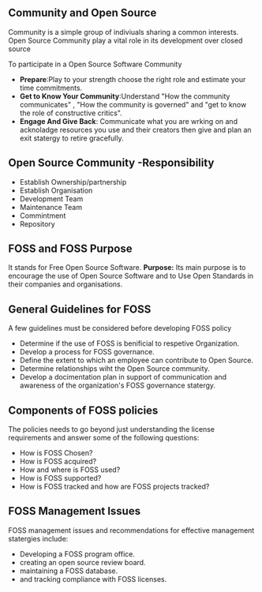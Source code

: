 ## Community and Open Source

Community is a simple group of indiviuals sharing a common interests.
Open Source Community play a vital role in its development over closed source

To participate in a Open Source Software Community
- **Prepare**:Play to your strength choose the right role and estimate your time commitments.
- **Get to Know Your Community**:Understand "How the community communicates" , "How the community is governed" and "get to know the role of constructive critics".
- **Engage And Give Back**: Communicate what you are wrking on and acknoladge resources you use and their creators then give and plan an exit statergy to retire gracefully.

## Open Source Community -Responsibility
- Establish Ownership/partnership
- Establish Organisation
- Development Team
- Maintenance Team
- Commintment
- Repository


## FOSS and FOSS Purpose
It stands for Free Open Source Software.
**Purpose:**
Its main purpose is to encourage the use of Open Source Software and to Use Open Standards in their companies and organisations.

## General Guidelines for FOSS

A few guidelines must be considered before developing FOSS policy 
- Determine if the use of FOSS is benificial to respetive Organization.
- Develop a process for FOSS governance.
- Define the extent to which an employee can contribute to Open Source.
- Determine relationships wiht the Open Source community.
- Develop a docimentation plan in support of communication and awareness of the organization's FOSS governance statergy.

## Components of FOSS policies

The policies needs to go beyond just understanding the license requirements and answer some of the following questions:
- How is FOSS Chosen?
- How is FOSS acquired?
- How and where is FOSS used?
- How is FOSS supported?
- How is FOSS tracked and how are FOSS projects tracked?

## FOSS Management Issues

FOSS management issues and recommendations for effective management statergies include:
- Developing a FOSS program office.
- creating an open source review board.
- maintaining a FOSS database.
- and tracking compliance with FOSS licenses.



